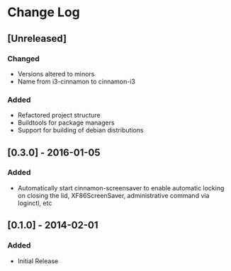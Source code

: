 # Change Log

## [Unreleased]
### Changed

- Versions altered to minors
- Name from i3-cinnamon to cinnamon-i3

### Added
- Refactored project structure
- Buildtools for package managers
- Support for building of debian distributions

## [0.3.0] - 2016-01-05

### Added

- Automatically start cinnamon-screensaver to enable automatic locking
on closing the lid, XF86ScreenSaver, administrative command via loginctl, etc

## [0.1.0] - 2014-02-01

### Added
- Initial Release
